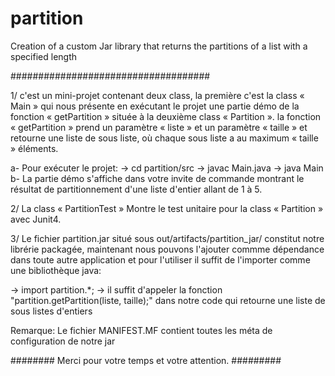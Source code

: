 # partition
Creation of a custom Jar library that returns the partitions of a list with a specified length 

####################################

1/ c'est un mini-projet contenant deux class, la première c'est la class « Main » qui nous présente en exécutant le projet une partie démo de la fonction « getPartition » située à la deuxième class « Partition ».
la fonction « getPartition » prend un paramètre « liste » et un paramètre « taille » et retourne une liste de sous liste, où chaque sous liste a au maximum « taille » éléments. 

a- Pour exécuter le projet:
    -> cd partition/src
    -> javac Main.java
    -> java Main
b- La partie démo s'affiche dans votre invite de commande montrant le résultat de partitionnement d'une liste d'entier allant de 1 à 5.

2/ La class « PartitionTest » Montre le test unitaire pour la class « Partition » avec Junit4.

3/ Le fichier partition.jar situé sous out/artifacts/partition_jar/ constitut notre librérie packagée, maintenant nous pouvons l'ajouter commme dépendance dans toute autre application et pour l'utiliser il suffit de l'importer comme une bibliothèque java:

  -> import partition.*;
  -> il suffit d'appeler la fonction "partition.getPartition(liste, taille);" dans notre code qui retourne une liste de sous listes d'entiers
  
  Remarque: Le fichier MANIFEST.MF contient toutes les méta de configuration de notre jar
  
 ######## Merci pour votre temps et votre attention. #########

    
